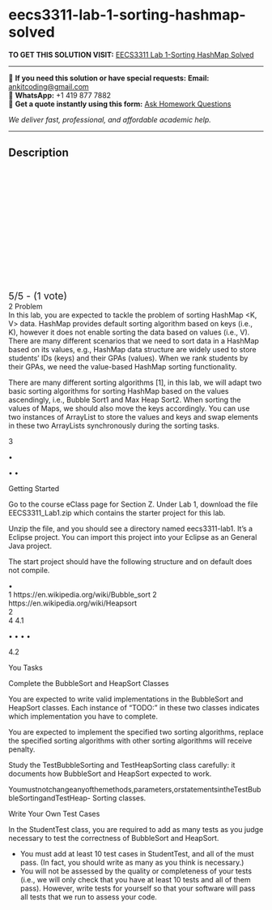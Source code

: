 # eecs3311-lab-1-sorting-hashmap-solved
**TO GET THIS SOLUTION VISIT:** [EECS3311 Lab 1-Sorting HashMap Solved](https://www.ankitcodinghub.com/product/eecs3311-lab-1-sorting-hashmap-solved/)


---

📩 **If you need this solution or have special requests:** **Email:** ankitcoding@gmail.com  
📱 **WhatsApp:** +1 419 877 7882  
📄 **Get a quote instantly using this form:** [Ask Homework Questions](https://www.ankitcodinghub.com/services/ask-homework-questions/)

*We deliver fast, professional, and affordable academic help.*

---

<h2>Description</h2>



<div class="kk-star-ratings kksr-auto kksr-align-center kksr-valign-top" data-payload="{&quot;align&quot;:&quot;center&quot;,&quot;id&quot;:&quot;91323&quot;,&quot;slug&quot;:&quot;default&quot;,&quot;valign&quot;:&quot;top&quot;,&quot;ignore&quot;:&quot;&quot;,&quot;reference&quot;:&quot;auto&quot;,&quot;class&quot;:&quot;&quot;,&quot;count&quot;:&quot;1&quot;,&quot;legendonly&quot;:&quot;&quot;,&quot;readonly&quot;:&quot;&quot;,&quot;score&quot;:&quot;5&quot;,&quot;starsonly&quot;:&quot;&quot;,&quot;best&quot;:&quot;5&quot;,&quot;gap&quot;:&quot;4&quot;,&quot;greet&quot;:&quot;Rate this product&quot;,&quot;legend&quot;:&quot;5\/5 - (1 vote)&quot;,&quot;size&quot;:&quot;24&quot;,&quot;title&quot;:&quot;EECS3311 Lab 1-Sorting HashMap Solved&quot;,&quot;width&quot;:&quot;138&quot;,&quot;_legend&quot;:&quot;{score}\/{best} - ({count} {votes})&quot;,&quot;font_factor&quot;:&quot;1.25&quot;}">

<div class="kksr-stars">

<div class="kksr-stars-inactive">
            <div class="kksr-star" data-star="1" style="padding-right: 4px">


<div class="kksr-icon" style="width: 24px; height: 24px;"></div>
        </div>
            <div class="kksr-star" data-star="2" style="padding-right: 4px">


<div class="kksr-icon" style="width: 24px; height: 24px;"></div>
        </div>
            <div class="kksr-star" data-star="3" style="padding-right: 4px">


<div class="kksr-icon" style="width: 24px; height: 24px;"></div>
        </div>
            <div class="kksr-star" data-star="4" style="padding-right: 4px">


<div class="kksr-icon" style="width: 24px; height: 24px;"></div>
        </div>
            <div class="kksr-star" data-star="5" style="padding-right: 4px">


<div class="kksr-icon" style="width: 24px; height: 24px;"></div>
        </div>
    </div>

<div class="kksr-stars-active" style="width: 138px;">
            <div class="kksr-star" style="padding-right: 4px">


<div class="kksr-icon" style="width: 24px; height: 24px;"></div>
        </div>
            <div class="kksr-star" style="padding-right: 4px">


<div class="kksr-icon" style="width: 24px; height: 24px;"></div>
        </div>
            <div class="kksr-star" style="padding-right: 4px">


<div class="kksr-icon" style="width: 24px; height: 24px;"></div>
        </div>
            <div class="kksr-star" style="padding-right: 4px">


<div class="kksr-icon" style="width: 24px; height: 24px;"></div>
        </div>
            <div class="kksr-star" style="padding-right: 4px">


<div class="kksr-icon" style="width: 24px; height: 24px;"></div>
        </div>
    </div>
</div>


<div class="kksr-legend" style="font-size: 19.2px;">
            5/5 - (1 vote)    </div>
    </div>
<div class="page" title="Page 2">
<div class="layoutArea">
<div class="column">
2 Problem

</div>
</div>
<div class="layoutArea">
<div class="column">
In this lab, you are expected to tackle the problem of sorting HashMap &lt;K, V&gt; data. HashMap provides default sorting algorithm based on keys (i.e., K), however it does not enable sorting the data based on values (i.e., V). There are many different scenarios that we need to sort data in a HashMap based on its values, e.g., HashMap data structure are widely used to store students’ IDs (keys) and their GPAs (values). When we rank students by their GPAs, we need the value-based HashMap sorting functionality.

There are many different sorting algorithms [1], in this lab, we will adapt two basic sorting algorithms for sorting HashMap based on the values ascendingly, i.e., Bubble Sort1 and Max Heap Sort2. When sorting the values of Maps, we should also move the keys accordingly. You can use two instances of ArrayList to store the values and keys and swap elements in these two ArrayLists synchronously during the sorting tasks.

</div>
</div>
<div class="layoutArea">
<div class="column">
3

•

• •

</div>
<div class="column">
Getting Started

Go to the course eClass page for Section Z. Under Lab 1, download the file EECS3311_Lab1.zip which contains the starter project for this lab.

Unzip the file, and you should see a directory named eecs3311-lab1. It’s a Eclipse project. You can import this project into your Eclipse as an General Java project.

The start project should have the following structure and on default does not compile.

</div>
</div>
<div class="layoutArea">
<div class="column">
•

</div>
</div>
<div class="layoutArea">
<div class="column">
1 https://en.wikipedia.org/wiki/Bubble_sort 2 https://en.wikipedia.org/wiki/Heapsort

</div>
</div>
<div class="layoutArea">
<div class="column">
2

</div>
</div>
</div>
<div class="page" title="Page 3">
<div class="layoutArea">
<div class="column">
4 4.1

• • • •

4.2

</div>
<div class="column">
You Tasks

Complete the BubbleSort and HeapSort Classes

You are expected to write valid implementations in the BubbleSort and HeapSort classes. Each instance of “TODO:” in these two classes indicates which implementation you have to complete.

You are expected to implement the specified two sorting algorithms, replace the specified sorting algorithms with other sorting algorithms will receive penalty.

Study the TestBubbleSorting and TestHeapSorting class carefully: it documents how BubbleSort and HeapSort expected to work.

Youmustnotchangeanyofthemethods,parameters,orstatementsintheTestBubbleSortingandTestHeap- Sorting classes.

Write Your Own Test Cases

</div>
</div>
<div class="layoutArea">
<div class="column">
In the StudentTest class, you are required to add as many tests as you judge necessary to test the correctness of BubbleSort and HeapSort.

<ul>
<li>You must add at least 10 test cases in StudentTest, and all of the must pass. (In fact, you should write as many as you think is necessary.)</li>
<li>You will not be assessed by the quality or completeness of your tests (i.e., we will only check that you have at least 10 tests and all of them pass). However, write tests for yourself so that your software will pass all tests that we run to assess your code.</li>
</ul>
</div>
</div>
</div>

